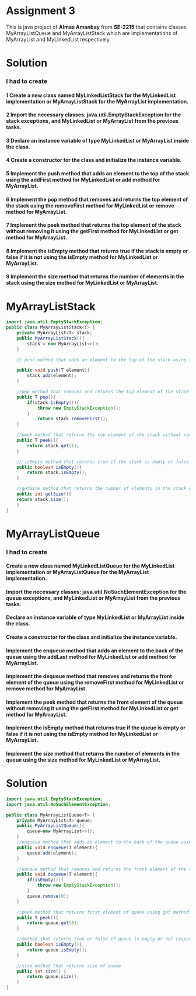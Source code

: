 # Assignment 3
This is java project of **Almas Amanbay** from **SE-2215** that contains classes MyArrayListQueue and MyArrayListStack which are implementations of MyArrayList and MyLinkedList respectively.

# Solution

### I had to create

#### 1 Create a new class named MyLinkedListStack for the MyLinkedList implementation or MyArrayListStack for the MyArrayList implementation.
#### 2 Import the necessary classes: java.util.EmptyStackException for the stack exceptions, and MyLinkedList or MyArrayList from the previous tasks.
#### 3 Declare an instance variable of type MyLinkedList or MyArrayList inside the class.
#### 4 Create a constructor for the class and initialize the instance variable.
#### 5 Implement the push method that adds an element to the top of the stack using the addFirst method for MyLinkedList or add method for MyArrayList.
#### 6 Implement the pop method that removes and returns the top element of the stack using the removeFirst method for MyLinkedList or remove method for MyArrayList.
#### 7 Implement the peek method that returns the top element of the stack without removing it using the getFirst method for MyLinkedList or get method for MyArrayList.
#### 8 Implement the isEmpty method that returns true if the stack is empty or false if it is not using the isEmpty method for MyLinkedList or MyArrayList.
#### 9 Implement the size method that returns the number of elements in the stack using the size method for MyLinkedList or MyArrayList.

# MyArrayListStack
```java
import java.util.EmptyStackException;
public class MyArrayListStack<T> {
    private MyArrayList<T> stack;
    public MyArrayListStack(){
        stack = new MyArrayList<>();
    }

    // push method that adds an element to the top of the stack using the addFirst method for MyArrayList

    public void push(T element){
        stack.add(element);
    }

    //pop method that removes and returns the top element of the stack using the removeFirst method
    public T pop(){
        if(stack.isEmpty()){
            throw new EmptyStackException();
        }
            return stack.removeFirst();
    }

    //peek method that returns the top element of the stack without removing it using the get method
    public T peek(){
        return stack.get(1);
    }

    // isEmpty method that returns true if the stack is empty or false if it is not using the isEmpty method
    public boolean isEmpty(){
        return stack.isEmpty();
    }

    //getSize method that returns the number of elements in the stack using the size method for
    public int getSize(){
    return stack.size();
    }
}
```

# MyArrayListQueue
### I had to create

#### Create a new class named MyLinkedListQueue for the MyLinkedList implementation or MyArrayListQueue for the MyArrayList implementation.
#### Import the necessary classes: java.util.NoSuchElementException for the queue exceptions, and MyLinkedList or MyArrayList from the previous tasks.
#### Declare an instance variable of type MyLinkedList or MyArrayList inside the class.
#### Create a constructor for the class and initialize the instance variable.
#### Implement the enqueue method that adds an element to the back of the queue using the addLast method for MyLinkedList or add method for MyArrayList.
#### Implement the dequeue method that removes and returns the front element of the queue using the removeFirst method for MyLinkedList or remove method for MyArrayList.
#### Implement the peek method that returns the front element of the queue without removing it using the getFirst method for MyLinkedList or get method for MyArrayList.
#### Implement the isEmpty method that returns true if the queue is empty or false if it is not using the isEmpty method for MyLinkedList or MyArrayList.
#### Implement the size method that returns the number of elements in the queue using the size method for MyLinkedList or MyArrayList.

# Solution

```java
import java.util.EmptyStackException;
import java.util.NoSuchElementException;

public class MyArrayListQueue<T> {
    private MyArrayList<T> queue;
    public MyArrayListQueue(){
        queue=new MyArrayList<>();
    }
    //enqueue method that adds an element to the back of the queue using the add method
    public void enqueue(T element){
        queue.add(element);
    }

    //equeue method that removes and returns the front element of the queue using the remove method
    public void dequeue(T element){
        if(isEmpty()){
            throw new EmptyStackException();
        }
        queue.remove(0);
    }

    //peek method that returns first element of queue using get method
    public T peek(){
        return queue.get(0);
    }

    //method that returns true or false if queue is empty or not respectively
    public boolean isEmpty(){
        return queue.isEmpty();
    }

    //size method that returns size of queue
    public int size() {
        return queue.size();
    }
}
```
